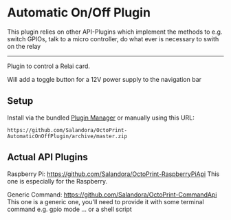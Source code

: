 # Automatic On/Off Plugin

This plugin relies on other API-Plugins which implement the methods to e.g. switch GPIOs, talk to a micro controller, do what ever is necessary to swith on the relay

---

Plugin to control a Relai card.

Will add a toggle button for a 12V power supply to the navigation bar

## Setup

Install via the bundled [Plugin Manager](https://github.com/foosel/OctoPrint/wiki/Plugin:-Plugin-Manager)
or manually using this URL:

    https://github.com/Salandora/OctoPrint-AutomaticOnOffPlugin/archive/master.zip

## Actual API Plugins

  Raspberry Pi: https://github.com/Salandora/OctoPrint-RaspberryPiApi
                This one is especially for the Raspberry.

  Generic Command: https://github.com/Salandora/OctoPrint-CommandApi
		   This one is a generic one, you'll need to provide it with some terminal command e.g. gpio mode ... or a shell script
